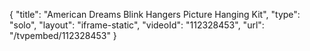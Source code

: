 {
    "title": "American Dreams Blink Hangers Picture Hanging Kit",
    "type": "solo",
    "layout": "iframe-static",
    "videoId": "112328453",
    "url": "\/tvpembed\/112328453"
}